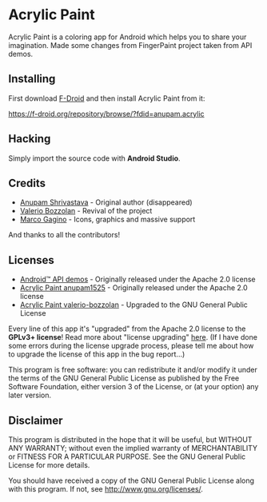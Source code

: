 # Acrylic Paint
Acrylic Paint is a coloring app for Android which helps you to share your imagination.
Made some changes from FingerPaint project taken from API demos.

## Installing
First download [F-Droid](http://f-droid.org) and then install Acrylic Paint from it:

https://f-droid.org/repository/browse/?fdid=anupam.acrylic

## Hacking
Simply import the source code with **Android Studio**.

## Credits
* [Anupam Shrivastava](https://github.com/anupam1525) - Original author (disappeared)
* [Valerio Bozzolan](https://github.com/valerio-bozzolan) - Revival of the project
* [Marco Gagino](https://github.com/marcogagino-22) - Icons, graphics and massive support

And thanks to all the contributors!

## Licenses
* [Android™ API demos](http://developer.android.com/samples/index.html) - Originally released under the Apache 2.0 license
* [Acrylic Paint anupam1525](https://github.com/anupam1525/AcrylicPaint) - Originally released under the Apache 2.0 license
* [Acrylic Paint valerio-bozzolan](https://github.com/valerio-bozzolan/AcrylicPaint) - Upgraded to the GNU General Public License

Every line of this app it's "upgraded" from the Apache 2.0 license to the **GPLv3+ license**! Read more about "license upgrading" [here](https://www.gnu.org/licenses/quick-guide-gplv3.html#new-compatible-licenses). (If I have done some errors during the license upgrade process, please tell me about how to upgrade the license of this app in the bug report...)

This program is free software: you can redistribute it and/or modify
it under the terms of the GNU General Public License as published by
the Free Software Foundation, either version 3 of the License, or
(at your option) any later version.

## Disclaimer
This program is distributed in the hope that it will be useful,
but WITHOUT ANY WARRANTY; without even the implied warranty of
MERCHANTABILITY or FITNESS FOR A PARTICULAR PURPOSE.  See the
GNU General Public License for more details.

You should have received a copy of the GNU General Public License
along with this program.  If not, see <http://www.gnu.org/licenses/>.
